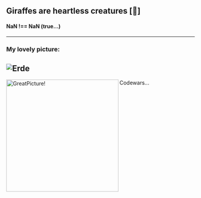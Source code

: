 ## Giraffes are heartless creatures [:giraffe:]
#### NaN !== NaN (true...) ####
---
### My lovely picture:

![Erde](https://a2ch.ru/i/cd1e407c69d65bdd5317e2007dc0a3f3)
---

<img align="left" width="300px" alt="GreatPicture!" src="https://www.codewars.com/users/Ivan-Corporation/badges/large"/> Codewars...
